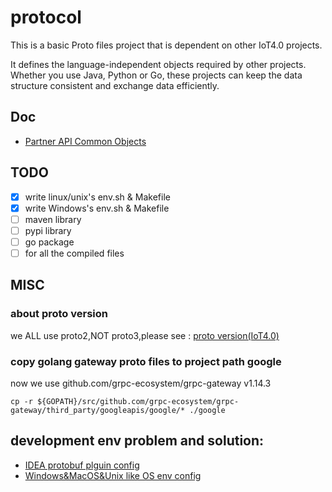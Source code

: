 # protocol
This is a basic Proto files project that is dependent on other IoT4.0 projects.

It defines the language-independent objects required by other projects. Whether you use Java, Python or Go, these projects can keep the data structure consistent and exchange data efficiently.
## Doc
- [Partner API Common Objects](https://confluence.tclking.com/display/IoT4/Partner+API+Common+Objects)

## TODO
- [x] write linux/unix's env.sh & Makefile 
- [x] write Windows's env.sh & Makefile 
- [ ] maven library
- [ ] pypi library
- [ ] go package
- [ ] for all the compiled files

## MISC
### about proto version
we ALL use proto2,NOT proto3,please see : [proto version(IoT4.0)](https://confluence.tclking.com/pages/viewpage.action?pageId=20175491)


### copy golang gateway proto files to project path google
now we use github.com/grpc-ecosystem/grpc-gateway v1.14.3
```
cp -r ${GOPATH}/src/github.com/grpc-ecosystem/grpc-gateway/third_party/googleapis/google/* ./google
```

## development env problem and solution:
- [IDEA protobuf plguin config](https://confluence.tclking.com/display/IoT4/IDEA+protobuf+plguin+config)
- [Windows&MacOS&Unix like OS env config](https://confluence.tclking.com/pages/viewpage.action?pageId=20172995)